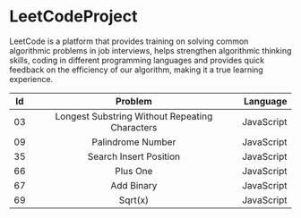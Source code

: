 # LeetCodeProject


LeetCode is a platform that provides training on solving common algorithmic problems in job interviews, helps strengthen algorithmic thinking skills, coding in different programming languages and provides quick feedback on the efficiency of our algorithm, making it a true learning experience.

| Id | Problem | Language |
|----------|:-------------:|------:|
| 03 | Longest Substring Without Repeating Characters | JavaScript |
| 09 | Palindrome Number | JavaScript |
| 35 | Search Insert Position | JavaScript |
| 66 | Plus One | JavaScript |
| 67 | Add Binary | JavaScript |
| 69 | Sqrt(x) | JavaScript |
